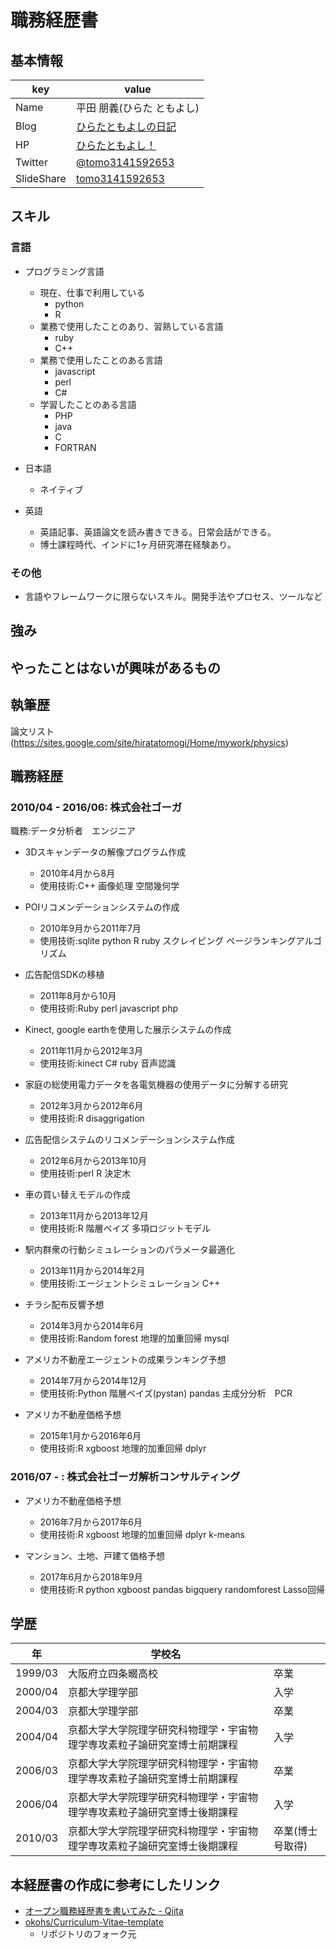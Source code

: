 # 職務経歴書

## 基本情報

|key|value|
|---|-----|
|Name|平田 朋義(ひらた ともよし)|
|Blog|[ひらたともよしの日記](http://tomo31415926563.hatenablog.com/)|
|HP|[ひらたともよし！](https://sites.google.com/site/hiratatomogi/)|
|Twitter|[@tomo3141592653](https://twitter.com/foobar)|
|SlideShare|[tomo3141592653](https://www.slideshare.net/tomo3141592653/)|


## スキル

### 言語

- プログラミング言語
  - 現在、仕事で利用している
    - python
    - R
  - 業務で使用したことのあり、習熟している言語
    - ruby
    - C++   
  - 業務で使用したことのある言語
    - javascript
    - perl
    - C#
  - 学習したことのある言語
    - PHP
    - java
    - C
    - FORTRAN
    
- 日本語
  - ネイティブ
- 英語
  - 英語記事、英語論文を読み書きできる。日常会話ができる。
  - 博士課程時代、インドに1ヶ月研究滞在経験あり。

### その他

- 言語やフレームワークに限らないスキル。開発手法やプロセス、ツールなど

## 強み

## やったことはないが興味があるもの

## 執筆歴
論文リスト(https://sites.google.com/site/hiratatomogi/Home/mywork/physics)

## 職務経歴

### 2010/04 - 2016/06: 株式会社ゴーガ

職務:データ分析者　エンジニア


- 3Dスキャンデータの解像プログラム作成
  - 2010年4月から8月
  - 使用技術:C++ 画像処理 空間幾何学

- POIリコメンデーションシステムの作成
  - 2010年9月から2011年7月
  - 使用技術:sqlite python R ruby スクレイピング ページランキングアルゴリズム

- 広告配信SDKの移植
  - 2011年8月から10月
  - 使用技術:Ruby perl javascript php  

- Kinect, google earthを使用した展示システムの作成
  - 2011年11月から2012年3月
  - 使用技術:kinect C# ruby 音声認識

- 家庭の総使用電力データを各電気機器の使用データに分解する研究
  - 2012年3月から2012年6月
  - 使用技術:R disaggrigation

- 広告配信システムのリコメンデーションシステム作成
  - 2012年6月から2013年10月
  - 使用技術:perl R 決定木   

- 車の買い替えモデルの作成
  - 2013年11月から2013年12月
  - 使用技術:R 階層ベイズ 多項ロジットモデル  

- 駅内群衆の行動シミュレーションのパラメータ最適化
  - 2013年11月から2014年2月
  - 使用技術:エージェントシミュレーション C++  

- チラシ配布反響予想
  - 2014年3月から2014年6月
  - 使用技術:Random forest 地理的加重回帰 mysql  

- アメリカ不動産エージェントの成果ランキング予想
  - 2014年7月から2014年12月
  - 使用技術:Python 階層ベイズ(pystan) pandas 主成分分析　PCR

- アメリカ不動産価格予想
  - 2015年1月から2016年6月
  - 使用技術:R xgboost 地理的加重回帰 dplyr

### 2016/07 - : 株式会社ゴーガ解析コンサルティング

- アメリカ不動産価格予想
  - 2016年7月から2017年6月
  - 使用技術:R xgboost 地理的加重回帰 dplyr k-means

- マンション、土地、戸建て価格予想
  - 2017年6月から2018年9月
  - 使用技術:R python xgboost pandas bigquery randomforest Lasso回帰




## 学歴

|年|学校名||
|---|-----|----|
|1999/03|大阪府立四条畷高校|卒業|																																									
|2000/04|京都大学理学部|入学|	
|2004/03|京都大学理学部|卒業|																																									
|2004/04|京都大学大学院理学研究科物理学・宇宙物理学専攻素粒子論研究室博士前期課程|入学|		
|2006/03|京都大学大学院理学研究科物理学・宇宙物理学専攻素粒子論研究室博士前期課程|卒業|
|2006/04|京都大学大学院理学研究科物理学・宇宙物理学専攻素粒子論研究室博士後期課程|入学|
|2010/03|京都大学大学院理学研究科物理学・宇宙物理学専攻素粒子論研究室博士後期課程|卒業(博士号取得)|

## 本経歴書の作成に参考にしたリンク
- [オープン職務経歴書を書いてみた - Qiita](https://qiita.com/Sa2Knight/items/4af2f24fac9290d26119)
- [okohs/Curriculum-Vitae-template](https://github.com/okohs/Curriculum-Vitae-template)
  - リポジトリのフォーク元
																																																																																																							
